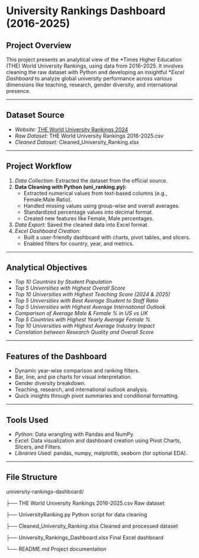 # University Rankings Dashboard (2016-2025)

## Project Overview
This project presents an analytical view of the *Times Higher Education (THE) World University Rankings, using data from 2016–2025. It involves cleaning the raw dataset with Python and developing an insightful **Excel Dashboard* to analyze global university performance across various dimensions like teaching, research, gender diversity, and international presence.


---


## Dataset Source
- *Website:* [THE World University Rankings 2024](https://www.timeshighereducation.com/world-university-rankings/2024/world-ranking)
- *Raw Dataset:* THE World University Rankings 2016-2025.csv
- *Cleaned Dataset:* Cleaned_University_Ranking.xlsx


---


## Project Workflow
1. *Data Collection:* Extracted the dataset from the official source.
2. **Data Cleaning with Python (uni_ranking.py):**
   - Extracted numerical values from text-based columns (e.g., Female:Male Ratio).
   - Handled missing values using group-wise and overall averages.
   - Standardized percentage values into decimal format.
   - Created new features like Female, Male percentages.
3. *Data Export:* Saved the cleaned data into Excel format.
4. *Excel Dashboard Creation:*
   - Built a user-friendly dashboard with charts, pivot tables, and slicers.
   - Enabled filters for country, year, and metrics.


---


## Analytical Objectives
- *Top 10 Countries by Student Population*
- *Top 5 Universities with Highest Overall Score*
- *Top 10 Universities with Highest Teaching Score (2024 & 2025)*
- *Top 5 Universities with Best Average Student to Staff Ratio*
- *Top 5 Universities with Highest Average International Outlook*
- *Comparison of Average Male & Female % in US vs UK*
- *Top 5 Countries with Highest Yearly Average Female %*
- *Top 10 Universities with Highest Average Industry Impact*
- *Correlation between Research Quality and Overall Score*


---


## Features of the Dashboard
- Dynamic year-wise comparison and ranking filters.
- Bar, line, and pie charts for visual interpretation.
- Gender diversity breakdown.
- Teaching, research, and international outlook analysis.
- Quick insights through pivot summaries and conditional formatting.


---


## Tools Used
- *Python*: Data wrangling with Pandas and NumPy.
- *Excel*: Data visualization and dashboard creation using Pivot Charts, Slicers, and Filters.
- *Libraries Used*: pandas, numpy, matplotlib, seaborn (for optional EDA).


---


## File Structure
university-rankings-dashboard/

├── THE World University Rankings 2016-2025.csv Raw dataset

├── UniversityRanking.py Python script for data cleaning

├── Cleaned_University_Ranking.xlsx Cleaned and processed dataset

├── University_Rankings_Dashboard.xlsx Final Excel dashboard

└── README.md Project documentation
